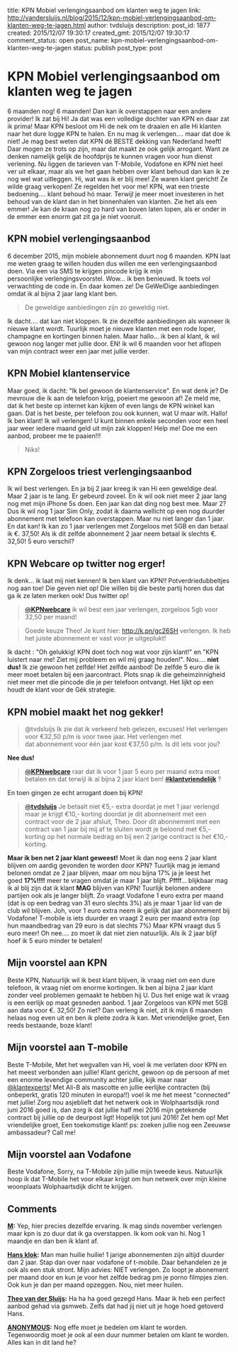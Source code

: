title: KPN Mobiel verlengingsaanbod om klanten weg te jagen
link: http://vandersluijs.nl/blog/2015/12/kpn-mobiel-verlengingsaanbod-om-klanten-weg-te-jagen.html
author: tvdsluijs
description: 
post_id: 1877
created: 2015/12/07 19:30:17
created_gmt: 2015/12/07 19:30:17
comment_status: open
post_name: kpn-mobiel-verlengingsaanbod-om-klanten-weg-te-jagen
status: publish
post_type: post

# KPN Mobiel verlengingsaanbod om klanten weg te jagen

6 maanden nog! 6 maanden! Dan kan ik overstappen naar een andere provider! Ik zat bij Hi! Ja dat was een volledige dochter van KPN en daar zat ik prima! Maar KPN besloot om Hi de nek om te draaien en alle Hi klanten naar het dure logge KPN te halen. En nu mag ik verlengen.... maar dat doe ik niet! Je mag best weten dat KPN dé BESTE dekking van Nederland heeft! Daar mogen ze trots op zijn, maar dat maakt ze ook gelijk arrogant. Want ze denken namelijk gelijk de hoofdprijs te kunnen vragen voor hun dienst verlening. Nu liggen de tarieven van T-Mobile, Vodafone en KPN niet heel ver uit elkaar, maar als we het gaan hebben over klant behoud dan kan ik ze nog wel wat uitleggen. Hi, wat was ik er blij mee! Ze waren klant gericht! Ze wilde graag verkopen! Ze regelden het voor me! KPN, wat een trieste bedoening.... klant behoud hó maar. Terwijl je meer moet investeren in het behoud van de klant dan in het binnenhalen van klanten. Zie het als een emmer! Je kan de kraan nog zo hard van boven laten lopen, als er onder in de emmer een enorm gat zit ga je niet vooruit. 

## KPN mobiel verlengingsaanbod

6 december 2015, mijn mobiele abonnement duurt nog 6 maanden. KPN laat me weten graag te willen houden dus willen me een verlengingsaanbod doen. Via een via SMS te krijgen pincode krijg ik mijn persoonlijke verlengingsvoorstel. Wow... ik ben benieuwd. Ik toets vol verwachting de code in. En daar komen ze! De GeWelDige aanbiedingen omdat ik al bijna 2 jaar lang klant ben. 

> De geweldige aanbiedingen zijn zo geweldig niet.

Ik dacht.... dat kan niet kloppen. Ik zie dezelfde aanbiedingen als wanneer ik nieuwe klant wordt. Tuurlijk moet je nieuwe klanten met een rode loper, champagne en kortingen binnen halen. Maar hallo... ik ben al klant, ik wil gewoon nog langer met jullie door. EN! ik wil 6 maanden voor het aflopen van mijn contract weer een jaar met jullie verder. 

## KPN Mobiel klantenservice

Maar goed, ik dacht: "Ik bel gewoon de klantenservice". En wat denk je? De mevrouw die ik aan de telefoon krijg, poeiert me gewoon af! Ze meld me, dat ik het beste op internet kan kijken of even langs de KPN winkel kan gaan. Dat is het beste, per telefoon zou ook kunnen, wat U maar wilt. Hallo! Ik ben klant! Ik wil verlengen! U kunt binnen enkele seconden voor een heel jaar weer iedere maand geld uit mijn zak kloppen! Help me! Doe me een aanbod, probeer me te paaien!!! 

> Niks!

## KPN Zorgeloos triest verlengingsaanbod

Ik wil best verlengen. En ja bij 2 jaar kreeg ik van Hi een geweldige deal. Maar 2 jaar is te lang. Er gebeurd zoveel. En ik wil ook niet meer 2 jaar lang nog met mijn iPhone 5s doen. Een jaar kan dat ding nog best mee. Maar 2? Dus ik wil nog 1 jaar Sim Only, zodat ik daarna wellicht op een nog duurder abonnement met telefoon kan overstappen. Maar nu niet langer dan 1 jaar. En dat kan! Ik kan zo 1 jaar verlengen met Zorgeloos met 5GB en dan betaal ik €. 37,50! Als ik dit zelfde abonnement 2 jaar neem betaal ik slechts €. 32,50! 5 euro verschil? 

## KPN Webcare op twitter nog erger!

Ik denk... ik laat mij niet kennen! Ik ben klant van KPN!! Potverdriedubbeltjes nog aan toe! Die geven niet op! Die willen bij die beste partij horen dus dat ga ik ze laten merken ook! Dus twitter op! 

> <s>[@</s>**KPNwebcare**](https://twitter.com/KPNwebcare) ik wil best een jaar verlengen, zorgeloos 5gb voor 32,50 per maand!

> Goede keuze Theo! Je kunt hier: http://k.pn/gc26SH verlengen. Ik heb het juiste abonnement er vast voor je uitgeplukt!

Ik dacht : "Oh gelukkig! KPN doet toch nog wat voor zijn klant!" en "KPN luistert naar me! Ziet mij probleem en wil mij graag houden!". Nou.... **niet** **dus!** Ik zie gewoon het zelfde! Het zelfde aanbod! De zelfde 5 euro die ik meer moet betalen bij een jaarcontract. Plots snap ik die geheimzinnigheid niet meer met die pincode die je per telefoon ontvangt. Het lijkt op een houdt de klant voor de Gék strategie. 

## KPN mobiel maakt het nog gekker!

> @tvdsluijs Ik zie dat ik verkeerd heb gelezen, excuses! Het verlengen voor €32,50 p/m is voor twee jaar. Het verlengen met dat abonnement voor één jaar kost €37,50 p/m. Is dit iets voor jou?

**Nee dus!**

> <s>[@</s>**KPNwebcare**](https://twitter.com/KPNwebcare) raar dat ik voor 1 jaar 5 euro per maand extra moet betalen en dat terwijl ik al bijna 2 jaar klant ben! <s>[#</s>**klantvriendelijk**](https://twitter.com/hashtag/klantvriendelijk?src=hash) ?

En toen gingen ze echt arrogant doen bij KPN! 

> <s>[@</s>**tvdsluijs**](https://twitter.com/tvdsluijs) Je betaalt niet €5,- extra doordat je met 1 jaar verlengd maar je krijgt €10,- korting doordat je dit abonnement met een contract voor de 2 jaar afsluit, Theo. Door dit abonnement met een contract van 1 jaar bij mij af te sluiten wordt je beloond met €5,- korting op het normale bedrag en bij een 2 jarige contract is het €10,- korting.

**Maar ik ben net 2 jaar klant geweest!** Moet ik dan nog eens 2 jaar klant blijven om aardig gevonden te worden door KPN? Tuurlijk mag je iemand belonen omdat ze 2 jaar blijven, maar om nou bijna 17% ja je leest het goed **17%!!!!** meer te vragen omdat je maar 1 jaar blijft. Pffff... blijkbaar mag ik al blij zijn dat ik klant **MAG** blijven van KPN! Tuurlijk belonen andere partijen ook als je langer blijft. Zo vraagt Vodafone 1 euro extra per maand (dat is op een bedrag van 31 euro slechts 3%) als je maar 1 jaar lid van de club wil blijven. Joh, voor 1 euro extra neem ik gelijk dat jaar abonnement bij Vodafone! T-mobile is iets duurder en vraagt 2 euro per maand extra (op hun maandbedrag van 29 euro is dat slechts 7%) Maar KPN vraagt dus 5 euro meer! Oh nee.... zo moet ik dat niet zien natuurlijk. Als ik 2 jaar blijf hoef ik 5 euro minder te betalen! 

## Mijn voorstel aan KPN

Beste KPN, Natuurlijk wil ik best klant blijven, ik vraag niet om een dure telefoon, ik vraag niet om enorme kortingen. Ik ben al bijna 2 jaar klant zonder veel problemen gemaakt te hebben hij U. Dus het enige wat ik vraag is een eerlijk op maat gesneden aanbod. 1 jaar Zorgeloos van KPN met 5GB aan data voor €. 32,50! Zo niet? Dan verleng ik niet, zit ik mijn 6 maanden helaas nog even uit en ben ik pleite zodra ik kan. Met vriendelijke groet, Een reeds bestaande, boze klant!  

## Mijn voorstel aan T-mobile

Beste T-Mobile, Met het wegvallen van Hi, voel ik me verlaten door KPN en het meest verbonden aan jullie! Klant gericht, gewoon op de persoon af met een enorme levendige community achter jullie, kijk maar naar [@klantexperts](https://twitter.com/klantexperts)! Met Ali-B als mascotte en jullie eerlijke contracten (bij onbeperkt, gratis 120 minuten in europa!!) voel ik me het meest "connected" met jullie! Zorg nou asjeblieft dat het netwerk ook in Wolphaartsdijk rond juni 2016 goed is, dan zorg ik dat jullie half mei 2016 mijn getekende contract bij jullie op de deurpost ligt! Hopelijk tot juni 2016! Zet hem op! Met vriendelijke groet, Een toekomstige klant! ps: zoeken jullie nog een Zeeuwse ambassadeur? Call me!  

## Mijn voorstel aan Vodafone

Beste Vodafone, Sorry, na T-Mobile zijn jullie mijn tweede keus. Natuurlijk hoop ik dat T-Mobile het voor elkaar krijgt om hun netwerk over mijn kleine woonplaats Wolphaartsdijk dicht te krijgen.

## Comments

**[M](#68 "2016-02-02 21:36:46"):** Yep, hier precies dezelfde ervaring. Ik mag sinds november verlengen maar kpn is zo duur dat ik ga overstappen. Ik kom ook van hi. Nog 1 maandje en dan ben ik klant af.

**[Hans klok](#10981 "2016-10-09 13:14:05"):** Man man huilie huilie! 1 jarige abonnementen zijn altijd duurder dan 2 jaar. Stap dan over naar vodafone of t-mobile. Daar behandelen ze je ook als een stuk stront. Mijn advies: NIET verlengen. Zo loopt je abonement per maand door en kun je voor het zelfde bedrag pm je porno filmpjes zien. Ook kun je dan per maand opzeggen. Nou, niet meer huilen.

**[Theo van der Sluijs](#11035 "2016-10-09 20:25:32"):** Ha ha ha goed gezegd Hans. Maar ik heb een perfect aanbod gehad via gsmweb. Zelfs dat had jij niet uit je hoge hoed getoverd Hans.

**[ANONYMOUS](#18056 "2017-01-18 19:46:55"):** Nog effe moet je bedelen om klant te worden. Tegenwoordig moet je ook al een duur nummer betalen om klant te worden. Alles kan in dit land he?

